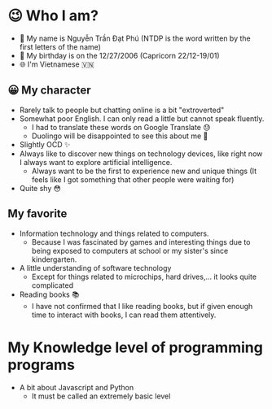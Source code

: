 # 😉 Who I am?
- 🪪 My name is Nguyễn Trần Đạt Phú (NTDP is the word written by the first letters of the name)
- 🎂 My birthday is on the 12/27/2006 (Capricorn 22/12-19/01)
- 🌐 I'm Vietnamese 🇻🇳
  
## 😀 My character
- Rarely talk to people but chatting online is a bit "extroverted"
- Somewhat poor English. I can only read a little but cannot speak fluently.
  - I had to translate these words on Google Translate 😓
  - Duolingo will be disappointed to see this about me 🦉
- Slightly OCD ✨
- Always like to discover new things on technology devices, like right now I always want to explore artificial intelligence.
  - Always want to be the first to experience new and unique things (It feels like I got something that other people were waiting for)
- Quite shy 😳
  
## My favorite
- Information technology and things related to computers. 
  - Because I was fascinated by games and interesting things due to being exposed to computers at school or my sister's since kindergarten.
- A little understanding of software technology
  - Except for things related to microchips, hard drives,... it looks quite complicated
- Reading books 📚
  - I have not confirmed that I like reading books, but if given enough time to interact with books, I can read them attentively.
 
# My Knowledge level of programming programs
- A bit about Javascript and Python 
  - It must be called an extremely basic level
